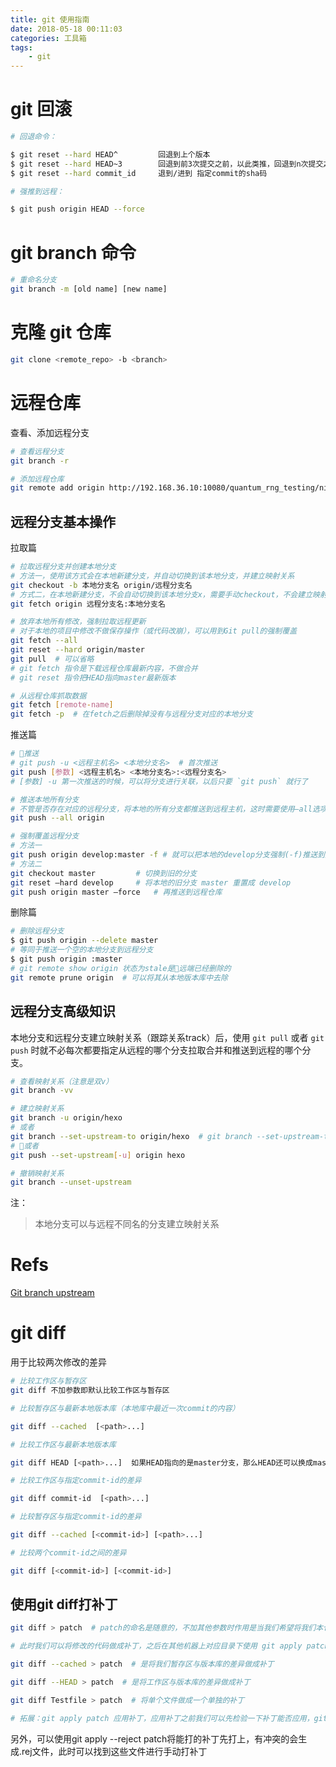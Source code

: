 ```yaml
---
title: git 使用指南
date: 2018-05-18 00:11:03
categories: 工具箱
tags: 
    - git
---
```


# git 回滚

``` bash
# 回退命令：

$ git reset --hard HEAD^         回退到上个版本
$ git reset --hard HEAD~3        回退到前3次提交之前，以此类推，回退到n次提交之前
$ git reset --hard commit_id     退到/进到 指定commit的sha码

# 强推到远程：

$ git push origin HEAD --force
```

# git branch 命令

``` bash
# 重命名分支
git branch -m [old name] [new name]
```

# 克隆 git 仓库

``` bash
git clone <remote_repo> -b <branch>
```

# 远程仓库

查看、添加远程分支

``` bash
# 查看远程分支
git branch -r 

# 添加远程仓库
git remote add origin http://192.168.36.10:10080/quantum_rng_testing/nist # 添加远程仓库 origin 为自设的名字, ”quantum_rng_testing/nist“ 为工程的目录
```

## 远程分支基本操作

拉取篇

``` bash
# 拉取远程分支并创建本地分支
# 方法一，使用该方式会在本地新建分支，并自动切换到该本地分支，并建立映射关系
git checkout -b 本地分支名 origin/远程分支名
# 方式二，在本地新建分支，不会自动切换到该本地分支x，需要手动checkout，不会建立映射关系
git fetch origin 远程分支名:本地分支名

# 放弃本地所有修改，强制拉取远程更新
# 对于本地的项目中修改不做保存操作（或代码改崩），可以用到Git pull的强制覆盖
git fetch --all
git reset --hard origin/master
git pull  # 可以省略
# git fetch 指令是下载远程仓库最新内容，不做合并 
# git reset 指令把HEAD指向master最新版本
```

``` bash 
# 从远程仓库抓取数据
git fetch [remote-name]
git fetch -p  # 在fetch之后删除掉没有与远程分支对应的本地分支
```

推送篇

``` bash
# 推送
# git push -u <远程主机名> <本地分支名>  # 首次推送
git push [参数] <远程主机名> <本地分支名>:<远程分支名>
# [参数] -u 第一次推送的时候，可以将分支进行关联，以后只要 `git push` 就行了

# 推送本地所有分支
# 不管是否存在对应的远程分支，将本地的所有分支都推送到远程主机，这时需要使用–all选项。
git push --all origin

# 强制覆盖远程分支
# 方法一
git push origin develop:master -f # 就可以把本地的develop分支强制(-f)推送到远程master
# 方法二 
git checkout master 		# 切换到旧的分支 
git reset –hard develop 	# 将本地的旧分支 master 重置成 develop 
git push origin master –force 	# 再推送到远程仓库
```

删除篇

``` bash
# 删除远程分支
$ git push origin --delete master
# 等同于推送一个空的本地分支到远程分支
$ git push origin :master
# git remote show origin 状态为stale是远端已经删除的
git remote prune origin  # 可以将其从本地版本库中去除
```

## 远程分支高级知识

本地分支和远程分支建立映射关系（跟踪关系track）后，使用 `git pull` 或者 `git push` 时就不必每次都要指定从远程的哪个分支拉取合并和推送到远程的哪个分支。

``` bash
# 查看映射关系（注意是双v）
git branch -vv

# 建立映射关系
git branch -u origin/hexo
# 或者
git branch --set-upstream-to origin/hexo  # git branch --set-upstream-to=origin/<branch> hexo
# 或者
git push --set-upstream[-u] origin hexo

# 撤销映射关系
git branch --unset-upstream
```

注：
> 本地分支可以与远程不同名的分支建立映射关系

# Refs 

[Git branch upstream](https://blog.csdn.net/tterminator/article/details/78108550)

# git diff 

用于比较两次修改的差异

``` bash
# 比较工作区与暂存区
git diff 不加参数即默认比较工作区与暂存区

# 比较暂存区与最新本地版本库（本地库中最近一次commit的内容）

git diff --cached  [<path>...] 

# 比较工作区与最新本地版本库

git diff HEAD [<path>...]  如果HEAD指向的是master分支，那么HEAD还可以换成master

# 比较工作区与指定commit-id的差异

git diff commit-id  [<path>...] 

# 比较暂存区与指定commit-id的差异

git diff --cached [<commit-id>] [<path>...] 

# 比较两个commit-id之间的差异

git diff [<commit-id>] [<commit-id>]

```

## 使用git diff打补丁

``` bash
git diff > patch  # patch的命名是随意的，不加其他参数时作用是当我们希望将我们本仓库工作区的修改拷贝一份到其他机器上使用，但是修改的文件比较多，拷贝量比较大，

# 此时我们可以将修改的代码做成补丁，之后在其他机器上对应目录下使用 git apply patch 将补丁打上即可

git diff --cached > patch  # 是将我们暂存区与版本库的差异做成补丁

git diff --HEAD > patch  # 是将工作区与版本库的差异做成补丁

git diff Testfile > patch  # 将单个文件做成一个单独的补丁

# 拓展：git apply patch 应用补丁，应用补丁之前我们可以先检验一下补丁能否应用，git apply --check patch 如果没有任何输出，那么表示可以顺利接受这个补丁
```
另外，可以使用git apply --reject patch将能打的补丁先打上，有冲突的会生成.rej文件，此时可以找到这些文件进行手动打补丁　